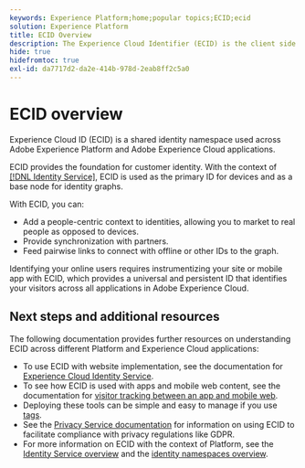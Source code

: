 ```yaml
---
keywords: Experience Platform;home;popular topics;ECID;ecid
solution: Experience Platform
title: ECID Overview
description: The Experience Cloud Identifier (ECID) is the client side module providing access to identity management, serving three primary functions.
hide: true
hidefromtoc: true
exl-id: da7717d2-da2e-414b-978d-2eab8ff2c5a0
---
```

# ECID overview

Experience Cloud ID (ECID) is a shared identity namespace used across Adobe Experience Platform and Adobe Experience Cloud applications.

ECID provides the foundation for customer identity. With the context of [[!DNL Identity Service]](./home.md), ECID is used as the primary ID for devices and as a base node for identity graphs.

With ECID, you can:

* Add a people-centric context to identities, allowing you to market to real people as opposed to devices.
* Provide synchronization with partners.
* Feed pairwise links to connect with offline or other IDs to the graph.

Identifying your online users requires instrumentizing your site or mobile app with ECID, which provides a universal and persistent ID that identifies your visitors across all applications in Adobe Experience Cloud.

## Next steps and additional resources

The following documentation provides further resources on understanding ECID across different Platform and Experience Cloud applications:

* To use ECID with website implementation, see the documentation for [Experience Cloud Identity Service](https://experienceleague.adobe.com/docs/id-service/using/home.html).
* To see how ECID is used with apps and mobile web content, see the documentation for [visitor tracking between an app and mobile web](https://experienceleague.adobe.com/docs/mobile-services/ios/sdk-reference-ios/hybrid-app.html#sdk-reference-ios).
* Deploying these tools can be simple and easy to manage if you use [tags](../../../tags/home.md).
* See the [Privacy Service documentation](../../../privacy-service/identity-data.md) for information on using ECID to facilitate compliance with privacy regulations like GDPR.
* For more information on ECID with the context of Platform, see the [Identity Service overview](../home.md) and the [identity namespaces overview](./namespaces.md).